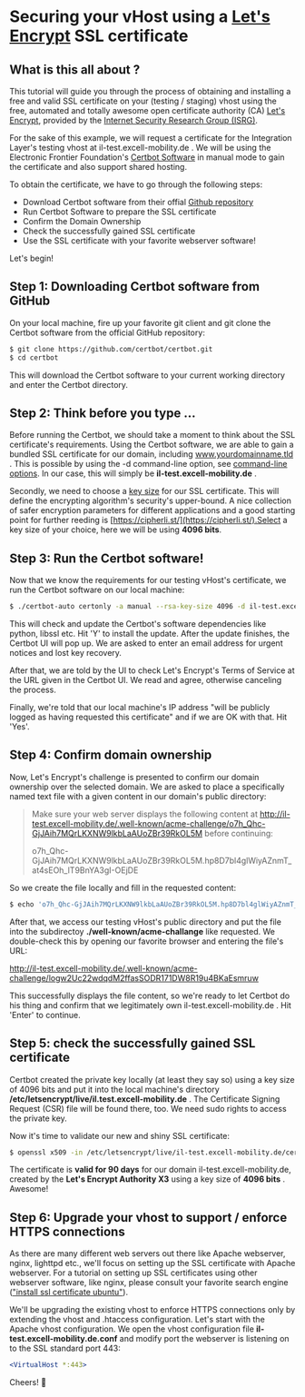 Securing your vHost using a [Let's Encrypt](https://letsencrypt.org/) SSL certificate
=======================================================================================
## What is this all about ?
This tutorial will guide you through the process of obtaining and installing
a free and valid SSL certificate on your (testing / staging) vhost using the
free, automated and totally awesome open certificate authority (CA)
[Let's Encrypt](https://letsencrypt.org), provided by the 
[Internet Security Research Group (ISRG)](https://letsencrypt.org/isrg/).

For the sake of this example, we will request a certificate for the 
Integration Layer's testing vhost at il-test.excell-mobility.de . We will be
using the Electronic Frontier Foundation's [Certbot Software](https://certbot.eff.org/docs/using.html#manual)
in manual mode to gain the certificate and also support shared hosting.

To obtain the certificate, we have to go through the following steps:

- Download Certbot software from their offial [Github repository](https://github.com/certbot/certbot)
- Run Certbot Software to prepare the SSL certificate
- Confirm the Domain Ownership
- Check the successfully gained SSL certificate
- Use the SSL certificate with your favorite webserver software!

Let's begin!

## Step 1: Downloading Certbot software from GitHub
On your local machine, fire up your favorite git client and git clone the Certbot software from the
official GitHub repository:

```bash
$ git clone https://github.com/certbot/certbot.git
$ cd certbot
```

This will download the Certbot software to your current working directory
and enter the Certbot directory.

## Step 2: Think before you type ...
Before running the Certbot, we should take a moment to think about the 
SSL certificate's requirements. Using the Certbot software, we are able to gain
a bundled SSL certificate for our domain, including www.yourdomainname.tld .
This is possible by using the -d command-line option, see [command-line options](https://certbot.eff.org/docs/using.html#command-line).
In our case, this will simply be **il-test.excell-mobility.de** .

Secondly, we need to choose a [key size](https://en.wikipedia.org/wiki/Key_size) for our SSL certificate. This will define
the encrypting algorithm's security's upper-bound. A nice collection of safer encryption parameters
for different applications and a good starting point for further reeding is 
[https://cipherli.st/](https://cipherli.st/).Select a key size of your choice, here we will
be using **4096 bits**.

## Step 3: Run the Certbot software!
Now that we know the requirements for our testing vHost's certificate, we run
the Certbot software on our local machine:

```bash
$ ./certbot-auto certonly -a manual --rsa-key-size 4096 -d il-test.excell-mobility.de
```

This will check and update the Certbot's software dependencies like python, libssl etc.
Hit 'Y' to install the update. After the update finishes, the Certbot UI will pop up.
We are asked to enter an email address for urgent notices and lost key recovery.

After that, we are told by the UI to check Let's Encrypt's Terms of Service at the URL given in the Certbot UI.
We read and agree, otherwise canceling the process.

Finally, we're told that our local machine's IP address "will be publicly logged
as having requested this certificate" and if we are OK with that. Hit 'Yes'.
 
## Step 4: Confirm domain ownership
Now, Let's Encrypt's challenge is presented to confirm our domain ownership
over the selected domain. We are asked to place a specifically named text file with a given content
in our domain's public directory:
 
> Make sure your web server displays the following content at
> http://il-test.excell-mobility.de/.well-known/acme-challenge/o7h_Qhc-GjJAih7MQrLKXNW9lkbLaAUoZBr39RkOL5M before continuing:
>
> o7h_Qhc-GjJAih7MQrLKXNW9lkbLaAUoZBr39RkOL5M.hp8D7bl4glWiyAZnmT_at4sEOh_lT9BnYA3gI-OEjDE

So we create the file locally and fill in the requested content:

```bash
$ echo 'o7h_Qhc-GjJAih7MQrLKXNW9lkbLaAUoZBr39RkOL5M.hp8D7bl4glWiyAZnmT_at4sEOh_lT9BnYA3gI-OEjDE' > o7h_Qhc-GjJAih7MQrLKXNW9lkbLaAUoZBr39RkOL5M
```
 
After that, we access our testing vHost's public directory and put the file
into the subdirectoy **./well-known/acme-challange** like requested. We double-check this by opening our favorite browser and entering the file's URL:

http://il-test.excell-mobility.de/.well-known/acme-challenge/logw2Uc22wdqdM2ffasSODR171DW8R19u4BKaEsmruw

This successfully displays the file content, so we're ready to let Certbot do
his thing and confirm that we legitimately own il-test.excell-mobility.de .
Hit 'Enter' to continue.

## Step 5: check the successfully gained SSL certificate
Certbot created the private key locally (at least they say so) using a key size
of 4096 bits and put it into the local machine's directory **/etc/letsencrypt/live/il.test.excell-mobility.de** .
The Certificate Signing Request (CSR) file will be found there, too.
We need sudo rights to access the private key.

Now it's time to validate our new and shiny SSL certificate:
```bash
$ openssl x509 -in /etc/letsencrypt/live/il-test.excell-mobility.de/cert.pem -text
```

The certificate is **valid for 90 days** for our domain il-test.excell-mobility.de, created
by the **Let's Encrypt Authority X3** using a key size of **4096 bits** . Awesome!


## Step 6: Upgrade your vhost to support / enforce HTTPS connections
As there are many different web servers out there like Apache webserver, nginx, lighttpd etc., 
we'll focus on setting up the SSL certificate with Apache webserver. For a tutorial on setting up
SSL certificates using other webserver software, like nginx, please consult your favorite
search engine (["install ssl certificate ubuntu"](https://www.google.de/?q=install%20ssl%20certificate%20ubuntu)).

We'll be upgrading the existing vhost to enforce HTTPS connections only by extending the vhost and .htaccess configuration.
Let's start with the Apache vhost configuration. We open the vhost configuration file **il-test.excell-mobility.de.conf**
and modify port the webserver is listening on to the SSL standard port 443:

```apache
<VirtualHost *:443>
```



Cheers! 🍻

